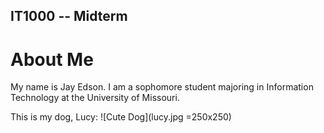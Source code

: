 ## IT1000 -- Midterm

# About Me

My name is Jay Edson. I am a sophomore student majoring in Information Technology at the University of Missouri.


This is my dog, Lucy:
![Cute Dog](lucy.jpg =250x250)
